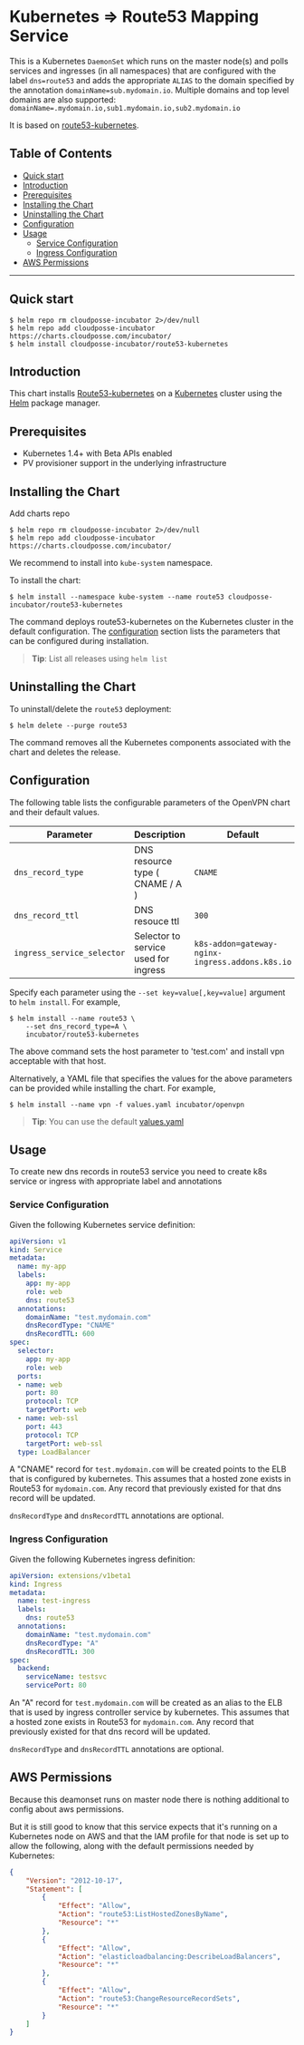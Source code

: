 # Kubernetes => Route53 Mapping Service

This is a Kubernetes `DaemonSet` which runs on the master node(s) and polls services and ingresses
(in all namespaces) that are configured with the label `dns=route53` and
adds the appropriate `ALIAS` to the domain specified by the annotation `domainName=sub.mydomain.io`.
Multiple domains and top level domains are also supported: `domainName=.mydomain.io,sub1.mydomain.io,sub2.mydomain.io`

It is based on [route53-kubernetes](https://github.com/cloudposse/route53-kubernetes).

## Table of Contents

<!-- START doctoc generated TOC please keep comment here to allow auto update -->
<!-- DON'T EDIT THIS SECTION, INSTEAD RE-RUN doctoc TO UPDATE -->


- [Quick start](#quick-start)
- [Introduction](#introduction)
- [Prerequisites](#prerequisites)
- [Installing the Chart](#installing-the-chart)
- [Uninstalling the Chart](#uninstalling-the-chart)
- [Configuration](#configuration)
- [Usage](#usage)
  - [Service Configuration](#service-configuration)
  - [Ingress Configuration](#ingress-configuration)
- [AWS Permissions](#aws-permissions)

<!-- END doctoc generated TOC please keep comment here to allow auto update -->

----

## Quick start

```console
$ helm repo rm cloudposse-incubator 2>/dev/null
$ helm repo add cloudposse-incubator https://charts.cloudposse.com/incubator/
$ helm install cloudposse-incubator/route53-kubernetes
```

## Introduction

This chart installs [Route53-kubernetes](https://github.com/cloudposse/route53-kubernetes) on a [Kubernetes](http://kubernetes.io) cluster using the [Helm](https://helm.sh) package manager.

## Prerequisites

- Kubernetes 1.4+ with Beta APIs enabled
- PV provisioner support in the underlying infrastructure

## Installing the Chart

Add charts repo

```console
$ helm repo rm cloudposse-incubator 2>/dev/null
$ helm repo add cloudposse-incubator https://charts.cloudposse.com/incubator/
```

We recommend to install into `kube-system` namespace.

To install the chart:

```console
$ helm install --namespace kube-system --name route53 cloudposse-incubator/route53-kubernetes
```

The command deploys route53-kubernetes on the Kubernetes cluster in the default configuration.
The [configuration](#configuration) section lists the parameters that can be configured during installation.

> **Tip**: List all releases using `helm list`

## Uninstalling the Chart

To uninstall/delete the `route53` deployment:

```console
$ helm delete --purge route53
```

The command removes all the Kubernetes components associated with the chart and deletes the release.

## Configuration

The following table lists the configurable parameters of the OpenVPN chart and their default values.

 Parameter                   | Description                          | Default                                          |
 ----------------------------| -------------------------------------| ------------------------------------------------ |
 `dns_record_type`           | DNS resource type ( CNAME / A )      | `CNAME`                                          |
 `dns_record_ttl`            | DNS resouce ttl                      | `300`                                            |
 `ingress_service_selector`  | Selector to service used for ingress | `k8s-addon=gateway-nginx-ingress.addons.k8s.io`  |


Specify each parameter using the `--set key=value[,key=value]` argument to `helm install`. For example,

```console
$ helm install --name route53 \
    --set dns_record_type=A \
    incubator/route53-kubernetes
```

The above command sets the host parameter to 'test.com' and install vpn acceptable with that host.

Alternatively, a YAML file that specifies the values for the above parameters can be provided while installing the chart. For example,

```console
$ helm install --name vpn -f values.yaml incubator/openvpn
```

> **Tip**: You can use the default [values.yaml](values.yaml)

## Usage

To create new dns records in route53 service you need to create k8s service or ingress
with appropriate label and annotations

### Service Configuration

Given the following Kubernetes service definition:

```yaml
apiVersion: v1
kind: Service
metadata:
  name: my-app
  labels:
    app: my-app
    role: web
    dns: route53
  annotations:
    domainName: "test.mydomain.com"
    dnsRecordType: "CNAME"
    dnsRecordTTL: 600
spec:
  selector:
    app: my-app
    role: web
  ports:
  - name: web
    port: 80
    protocol: TCP
    targetPort: web
  - name: web-ssl
    port: 443
    protocol: TCP
    targetPort: web-ssl
  type: LoadBalancer
```

A "CNAME" record for `test.mydomain.com` will be created points to the ELB that is
configured by kubernetes. This assumes that a hosted zone exists in Route53 for `mydomain.com`.
Any record that previously existed for that dns record will be updated.

``dnsRecordType`` and ``dnsRecordTTL`` annotations are optional.

### Ingress Configuration

Given the following Kubernetes ingress definition:

```yaml
apiVersion: extensions/v1beta1
kind: Ingress
metadata:
  name: test-ingress
  labels:
    dns: route53
  annotations:
    domainName: "test.mydomain.com"
    dnsRecordType: "A"
    dnsRecordTTL: 300
spec:
  backend:
    serviceName: testsvc
    servicePort: 80
```

An "A" record for `test.mydomain.com` will be created as an alias to the ELB that is used by
ingress controller service by kubernetes. This assumes that a hosted zone exists in Route53 for `mydomain.com`.
Any record that previously existed for that dns record will be updated.

``dnsRecordType`` and ``dnsRecordTTL`` annotations are optional.

## AWS Permissions

Because this deamonset runs on master node there is nothing additional to config about aws permissions.

But it is still good to know that this service expects that it's running on a Kubernetes node on AWS and that the IAM profile for
that node is set up to allow the following, along with the default permissions needed by Kubernetes:

```json
{
    "Version": "2012-10-17",
    "Statement": [
        {
            "Effect": "Allow",
            "Action": "route53:ListHostedZonesByName",
            "Resource": "*"
        },
        {
            "Effect": "Allow",
            "Action": "elasticloadbalancing:DescribeLoadBalancers",
            "Resource": "*"
        },
        {
            "Effect": "Allow",
            "Action": "route53:ChangeResourceRecordSets",
            "Resource": "*"
        }
    ]
}
```
